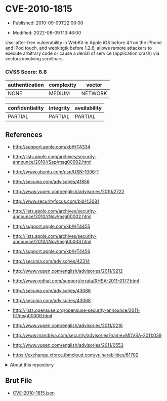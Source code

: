 # CVE-2010-1815

- Published: 2010-09-09T22:00:00

- Modified: 2022-08-09T13:46:00

Use-after-free vulnerability in WebKit in Apple iOS before 4.1 on the iPhone and iPod touch, and webkitgtk before 1.2.6, allows remote attackers to execute arbitrary code or cause a denial of service (application crash) via vectors involving scrollbars.

### CVSS Score: **6.8**

| authentication | complexity | vector |
| --- | --- | --- |
| NONE | MEDIUM | NETWORK |

| confidentiality | integrity | availability |
| --- | --- | --- |
| PARTIAL | PARTIAL | PARTIAL |

## References

* http://support.apple.com/kb/HT4334

* http://lists.apple.com/archives/security-announce/2010//Sep/msg00002.html

* http://www.ubuntu.com/usn/USN-1006-1

* http://secunia.com/advisories/41856

* http://www.vupen.com/english/advisories/2010/2722

* http://www.securityfocus.com/bid/43081

* http://lists.apple.com/archives/security-announce/2010//Nov/msg00002.html

* http://support.apple.com/kb/HT4455

* http://lists.apple.com/archives/security-announce/2010//Nov/msg00003.html

* http://support.apple.com/kb/HT4456

* http://secunia.com/advisories/42314

* http://www.vupen.com/english/advisories/2011/0212

* http://www.redhat.com/support/errata/RHSA-2011-0177.html

* http://secunia.com/advisories/43086

* http://secunia.com/advisories/43068

* http://lists.opensuse.org/opensuse-security-announce/2011-01/msg00006.html

* http://www.vupen.com/english/advisories/2011/0216

* http://www.mandriva.com/security/advisories?name=MDVSA-2011:039

* http://www.vupen.com/english/advisories/2011/0552

* https://exchange.xforce.ibmcloud.com/vulnerabilities/61702

<details>
<summary>About this repository</summary> 

  This repository is part of the project [Live Hack CVE](https://github.com/Live-Hack-CVE). Main website can be found [www.live-hack.org](https://www.live-hack.org) 
  
  Made by [Sn0wAlice](https://github.com/Sn0wAlice) for the people that care about security and need to have a feed of the latest CVEs. Hope you enjoy it, don't forget to star the repo and follow me on [Twitter](https://twitter.com/Sn0wAlice) and [Github](https://github.com/Sn0wAlice). And that is my [personnal website](https://www.alice-snow.me/)

  - [Home Page](https://github.com/Live-Hack-CVE)
  - [Framework](https://github.com/Live-Hack-CVE/cve-framework)
  - [CVE database](https://github.com/Live-Hack-CVE/full_database)
  - [Changelog](https://github.com/Live-Hack-CVE/Changelog)
</details>

## Brut File

* [CVE-2010-1815.json](https://raw.githubusercontent.com/Live-Hack-CVE/full_database/main/cves/2010/CVE-2010-1815.json)

